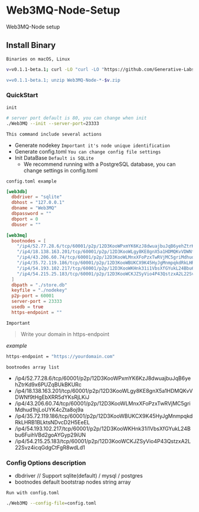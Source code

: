 # Web3MQ-Node-Setup
Web3MQ-Node setup


## Install Binary

`Binaries on macOS, Linux`

```bash
v=v0.1.1-beta.1; curl -LO "curl -LO "https://github.com/Generative-Labs/Web3MQ-Node-Setup/releases/download/$v/Web3MQ-Node-$(uname -s | awk '{ print tolower($0) }')-x64-$v.zip"

v=v0.1.1-beta.1; unzip Web3MQ-Node-*-$v.zip
```

### QuickStart

`init`

```bash
# server port default is 80, you can change when init
./Web3MQ --init --server-port=23333
```

`This command include several actions`

- Generate nodekey `Important it's node unique identification`
- Generate config.toml `You can change config file settings`
- Init DataBase `Default is SQLite`
    - We recommend running with a PostgreSQL database, you can change settings in config.toml

`config.toml example`

```toml
[web3db]
  dbdriver = "sqlite"
  dbhost = "127.0.0.1"
  dbname = "Web3MQ"
  dbpassword = ""
  dbport = 0
  dbuser = ""

[web3mq]
  bootnodes = [
    "/ip4/52.77.28.6/tcp/60001/p2p/12D3KooWPxmYK6KzJ8dwuajbuJqB6yehZtrKd9x6PUZqBUkBKURc",
    "/ip4/18.138.163.201/tcp/60001/p2p/12D3KooWLgy8KE8gnX5a1HDMQKvVDWNf9tHgEbXRR5dYKsRjLKiJ",
    "/ip4/43.206.60.74/tcp/60001/p2p/12D3KooWLMnxXFoPzxTwRVjMC5griMdhud1hjLoUYK4cZta8oj9a",
    "/ip4/35.72.119.186/tcp/60001/p2p/12D3KooWBUKCX9K45HyJgMnmpqkdRkLHRB1BLktsNDvcD2H5EeEL",
    "/ip4/54.193.102.217/tcp/60001/p2p/12D3KooWKHnk31i1VbsXfGYukL24Bbu6FuihVBd2goAYGyp29iUN",
    "/ip4/54.215.25.183/tcp/60001/p2p/12D3KooWCKJZSyVio4P43QstzxA2L22Svz4icqGdgCtFgR8wdLd1"
  ]
  dbpath = "./store.db"
  keyfile = "./nodekey"
  p2p-port = 60001
  server-port = 23333
  usedb = true
  https-endpoint = ""
```

`Important`

> Write your domain in https-endpoint

*example*

```bash
https-endpoint = "https://yourdomain.com"
```

`bootnodes array list`

- /ip4/52.77.28.6/tcp/60001/p2p/12D3KooWPxmYK6KzJ8dwuajbuJqB6yehZtrKd9x6PUZqBUkBKURc
- /ip4/18.138.163.201/tcp/60001/p2p/12D3KooWLgy8KE8gnX5a1HDMQKvVDWNf9tHgEbXRR5dYKsRjLKiJ
- /ip4/43.206.60.74/tcp/60001/p2p/12D3KooWLMnxXFoPzxTwRVjMC5griMdhud1hjLoUYK4cZta8oj9a
- /ip4/35.72.119.186/tcp/60001/p2p/12D3KooWBUKCX9K45HyJgMnmpqkdRkLHRB1BLktsNDvcD2H5EeEL
- /ip4/54.193.102.217/tcp/60001/p2p/12D3KooWKHnk31i1VbsXfGYukL24Bbu6FuihVBd2goAYGyp29iUN
- /ip4/54.215.25.183/tcp/60001/p2p/12D3KooWCKJZSyVio4P43QstzxA2L22Svz4icqGdgCtFgR8wdLd1

### Config Options description

- dbdriver // Support   sqlite(default) / mysql / postgres
- bootnodes default bootstrap nodes string array


`Run with config.toml`

```bash
./Web3MQ --config-file=config.toml
```
